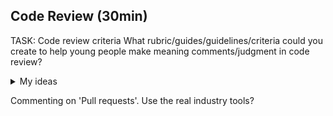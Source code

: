 Code Review (30min)
-----------

TASK: Code review criteria
What rubric/guides/guidelines/criteria could you create to help young people make meaning comments/judgment in code review?

<details>
<summary>My ideas</summary>

* [[block_model]]

* Criteria for code review (can they help build the criteria?)
    * Are the variables well named? (descriptive, not to long, not to short?)
    * Does the code have a readable flow (low to high, high to low, not higledy pigeldy)
    * Are there any tests/assertions/checks/examples?
    * Do the comments help describe what is going on?
    * Resilience: Is there a way to crash/break the program?
    * Can any parts of simplified or use less lines of code?
</details>

Commenting on 'Pull requests'. Use the real industry tools?


[//begin]: # "Autogenerated link references for markdown compatibility"
[block_model]: block_model.md "block_model"
[//end]: # "Autogenerated link references"